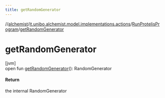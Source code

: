 ```yaml
---
title: getRandomGenerator
---
```

//[alchemist](../../../index.html)/[it.unibo.alchemist.model.implementations.actions](../index.html)/[RunProtelisProgram](index.html)/[getRandomGenerator](get-random-generator.html)



# getRandomGenerator



[jvm]\
open fun [getRandomGenerator](get-random-generator.html)(): RandomGenerator



#### Return



the internal RandomGenerator




